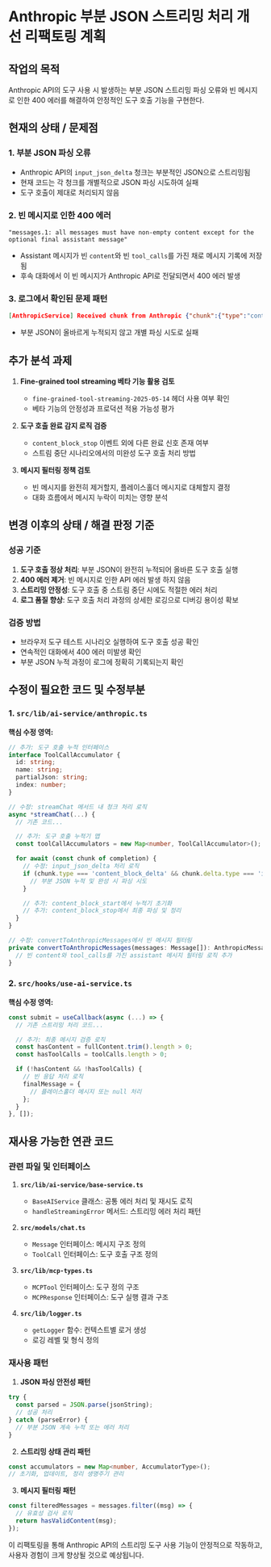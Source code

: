 # Anthropic 부분 JSON 스트리밍 처리 개선 리팩토링 계획

## 작업의 목적

Anthropic API의 도구 사용 시 발생하는 부분 JSON 스트리밍 파싱 오류와 빈 메시지로 인한 400 에러를 해결하여 안정적인 도구 호출 기능을 구현한다.

## 현재의 상태 / 문제점

### 1. 부분 JSON 파싱 오류

- Anthropic API의 `input_json_delta` 청크는 부분적인 JSON으로 스트리밍됨
- 현재 코드는 각 청크를 개별적으로 JSON 파싱 시도하여 실패
- 도구 호출이 제대로 처리되지 않음

### 2. 빈 메시지로 인한 400 에러

```text
"messages.1: all messages must have non-empty content except for the optional final assistant message"
```

- Assistant 메시지가 빈 `content`와 빈 `tool_calls`를 가진 채로 메시지 기록에 저장됨
- 후속 대화에서 이 빈 메시지가 Anthropic API로 전달되면서 400 에러 발생

### 3. 로그에서 확인된 문제 패턴

```json
[AnthropicService] Received chunk from Anthropic {"chunk":{"type":"content_block_delta","index":0,"delta":{"type":"input_json_delta","partial_json":"{\"query\":\"test"}}}
```

- 부분 JSON이 올바르게 누적되지 않고 개별 파싱 시도로 실패

## 추가 분석 과제

1. **Fine-grained tool streaming 베타 기능 활용 검토**
   - `fine-grained-tool-streaming-2025-05-14` 헤더 사용 여부 확인
   - 베타 기능의 안정성과 프로덕션 적용 가능성 평가

2. **도구 호출 완료 감지 로직 검증**
   - `content_block_stop` 이벤트 외에 다른 완료 신호 존재 여부
   - 스트림 중단 시나리오에서의 미완성 도구 호출 처리 방법

3. **메시지 필터링 정책 검토**
   - 빈 메시지를 완전히 제거할지, 플레이스홀더 메시지로 대체할지 결정
   - 대화 흐름에서 메시지 누락이 미치는 영향 분석

## 변경 이후의 상태 / 해결 판정 기준

### 성공 기준

1. **도구 호출 정상 처리**: 부분 JSON이 완전히 누적되어 올바른 도구 호출 실행
2. **400 에러 제거**: 빈 메시지로 인한 API 에러 발생 하지 않음
3. **스트리밍 안정성**: 도구 호출 중 스트림 중단 시에도 적절한 에러 처리
4. **로그 품질 향상**: 도구 호출 처리 과정의 상세한 로깅으로 디버깅 용이성 확보

### 검증 방법

- 브라우저 도구 테스트 시나리오 실행하여 도구 호출 성공 확인
- 연속적인 대화에서 400 에러 미발생 확인
- 부분 JSON 누적 과정이 로그에 정확히 기록되는지 확인

## 수정이 필요한 코드 및 수정부분

### 1. `src/lib/ai-service/anthropic.ts`

**핵심 수정 영역:**

```typescript
// 추가: 도구 호출 누적 인터페이스
interface ToolCallAccumulator {
  id: string;
  name: string;
  partialJson: string;
  index: number;
}

// 수정: streamChat 메서드 내 청크 처리 로직
async *streamChat(...) {
  // 기존 코드...

  // 추가: 도구 호출 누적기 맵
  const toolCallAccumulators = new Map<number, ToolCallAccumulator>();

  for await (const chunk of completion) {
    // 수정: input_json_delta 처리 로직
    if (chunk.type === 'content_block_delta' && chunk.delta.type === 'input_json_delta') {
      // 부분 JSON 누적 및 완성 시 파싱 시도
    }

    // 추가: content_block_start에서 누적기 초기화
    // 추가: content_block_stop에서 최종 파싱 및 정리
  }
}

// 수정: convertToAnthropicMessages에서 빈 메시지 필터링
private convertToAnthropicMessages(messages: Message[]): AnthropicMessageParam[] {
  // 빈 content와 tool_calls를 가진 assistant 메시지 필터링 로직 추가
}
```

### 2. `src/hooks/use-ai-service.ts`

**핵심 수정 영역:**

```typescript
const submit = useCallback(async (...) => {
  // 기존 스트리밍 처리 코드...

  // 추가: 최종 메시지 검증 로직
  const hasContent = fullContent.trim().length > 0;
  const hasToolCalls = toolCalls.length > 0;

  if (!hasContent && !hasToolCalls) {
    // 빈 응답 처리 로직
    finalMessage = {
      // 플레이스홀더 메시지 또는 null 처리
    };
  }
}, []);
```

## 재사용 가능한 연관 코드

### 관련 파일 및 인터페이스

1. **`src/lib/ai-service/base-service.ts`**
   - `BaseAIService` 클래스: 공통 에러 처리 및 재시도 로직
   - `handleStreamingError` 메서드: 스트리밍 에러 처리 패턴

2. **`src/models/chat.ts`**
   - `Message` 인터페이스: 메시지 구조 정의
   - `ToolCall` 인터페이스: 도구 호출 구조 정의

3. **`src/lib/mcp-types.ts`**
   - `MCPTool` 인터페이스: 도구 정의 구조
   - `MCPResponse` 인터페이스: 도구 실행 결과 구조

4. **`src/lib/logger.ts`**
   - `getLogger` 함수: 컨텍스트별 로거 생성
   - 로깅 레벨 및 형식 정의

### 재사용 패턴

1. **JSON 파싱 안전성 패턴**

```typescript
try {
  const parsed = JSON.parse(jsonString);
  // 성공 처리
} catch (parseError) {
  // 부분 JSON 계속 누적 또는 에러 처리
}
```

2. **스트리밍 상태 관리 패턴**

```typescript
const accumulators = new Map<number, AccumulatorType>();
// 초기화, 업데이트, 정리 생명주기 관리
```

3. **메시지 필터링 패턴**

```typescript
const filteredMessages = messages.filter((msg) => {
  // 유효성 검사 로직
  return hasValidContent(msg);
});
```

이 리팩토링을 통해 Anthropic API의 스트리밍 도구 사용 기능이 안정적으로 작동하고, 사용자 경험이 크게 향상될 것으로 예상됩니다.
